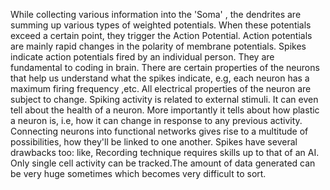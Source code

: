 While collecting various information into the 'Soma' , the dendrites are summing up various types of weighted potentials. When these potentials exceed a certain point, they trigger the Action Potential.
Action potentials are mainly rapid changes in the polarity of membrane potentials.
Spikes indicate action potentials fired by an individual person. They are fundamental to coding in brain.
There are certain properties of the neurons that help us understand what the spikes indicate, e.g, each neuron has a maximum firing frequency ,etc. All electrical properties of the neuron are subject to change.
Spiking activity is related to external stimuli. It can even tell about the health of a neuron. More importantly it tells about how plastic a neuron is, i.e, how it can change in response to any previous activity.
Connecting neurons into functional networks gives rise to a multitude of possibilities, how they'll be linked to one another.
Spikes have several drawbacks too: like, Recording technique requires skills up to that of an AI. Only single cell activity can be tracked.The amount of data generated can be very huge sometimes which becomes very difficult to sort.